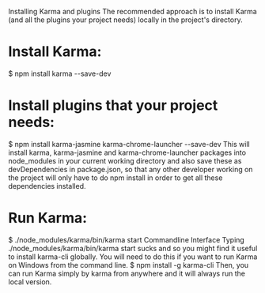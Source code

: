

Installing Karma and plugins
The recommended approach is to install Karma (and all the plugins your project needs) locally in the project's directory.
# Install Karma:
$ npm install karma --save-dev

# Install plugins that your project needs:
$ npm install karma-jasmine karma-chrome-launcher --save-dev
This will install karma, karma-jasmine and karma-chrome-launcher packages into node_modules in your current working directory and also save these as devDependencies in package.json, so that any other developer working on the project will only have to do npm install in order to get all these dependencies installed.
# Run Karma:
$ ./node_modules/karma/bin/karma start
Commandline Interface
Typing ./node_modules/karma/bin/karma start sucks and so you might find it useful to install karma-cli globally. You will need to do this if you want to run Karma on Windows from the command line.
$ npm install -g karma-cli
Then, you can run Karma simply by karma from anywhere and it will always run the local version.
